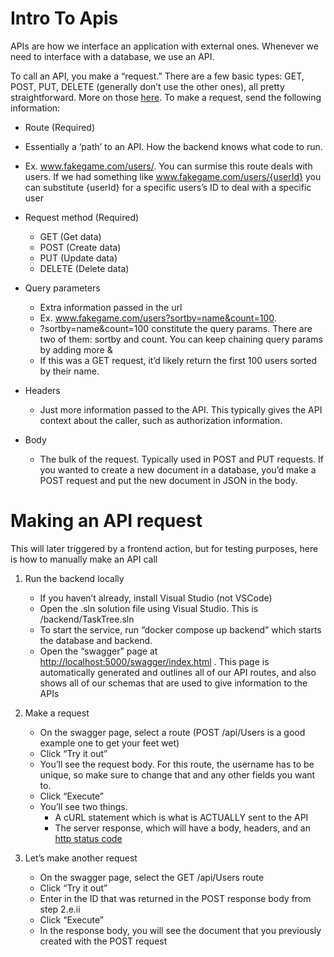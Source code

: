 
# Intro To Apis
APIs are how we interface an application with external ones. Whenever we need to interface with a database, we use an API.

  
  

To call an API, you make a “request.” There are a few basic types: GET, POST, PUT, DELETE (generally don’t use the other ones), all pretty straightforward. More on those [here](https://developer.mozilla.org/en-US/docs/Web/HTTP/Methods). To make a request, send the following information:

-   Route (Required)
    

-   Essentially a ‘path’ to an API. How the backend knows what code to run.
    
-   Ex. www.fakegame.com/users/. You can surmise this route deals with users. If we had something like www.fakegame.com/users/{userId} you can substitute {userId} for a specific users’s ID to deal with a specific user
    

-   Request method (Required)    
	- GET (Get data)
	-   POST (Create data)
	-   PUT (Update data)
	-   DELETE (Delete data)
    

-   Query parameters
	-   Extra information passed in the url  
	-   Ex. www.fakegame.com/users?sortby=name&count=100.
	 -   ?sortby=name&count=100 constitute the query params. There are two of them: sortby and count. You can keep chaining query params by adding more &
    -   If this was a GET request, it’d likely return the first 100 users sorted by their name.
    

-   Headers
    -   Just more information passed to the API. This typically gives the API context about the caller, such as authorization information.
    

-   Body
    -   The bulk of the request. Typically used in POST and PUT requests. If you wanted to create a new document in a database, you’d make a POST request and put the new document in JSON in the body.
    

  

# Making an API request

This will later triggered by a frontend action, but for testing purposes, here is how to manually make an API call

  

1.  Run the backend locally
    *  If you haven’t already, install Visual Studio (not VSCode)
    *   Open the .sln solution file using Visual Studio. This is /backend/TaskTree.sln
    *  To start the service, run “docker compose up backend” which starts the database and backend.
    *  Open the “swagger” page at [http://localhost:5000/swagger/index.html](http://localhost:5000/swagger/index.html) . This page is automatically generated and outlines all of our API routes, and also shows all of our schemas that are used to give information to the APIs
    

1.  Make a request
    *  On the swagger page, select a route (POST /api/Users is a good example one to get your feet wet)
    * Click “Try it out”
    *  You’ll see the request body. For this route, the username has to be unique, so make sure to change that and any other fields you want to.
    *  Click “Execute”
    *  You’ll see two things.
	    * A cURL statement which is what is ACTUALLY sent to the API
	    *  The server response, which will have a body, headers, and an [http status code](https://developer.mozilla.org/en-US/docs/Web/HTTP/Status)
    

1.  Let’s make another request
    *  On the swagger page, select the GET /api/Users route
    *  Click “Try it out”
    *  Enter in the ID that was returned in the POST response body from step 2.e.ii
    *  Click “Execute”
    *  In the response body, you will see the document that you previously created with the POST request
